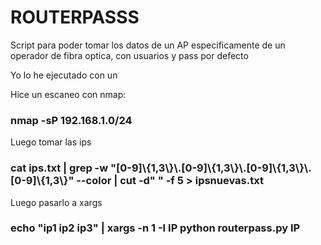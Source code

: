 <h1>ROUTERPASSS</h1>

Script para poder tomar los datos de un AP especificamente de un operador de fibra optica, con usuarios y pass por defecto

Yo lo he ejecutado con un

Hice un escaneo con nmap:

<h3>nmap -sP 192.168.1.0/24</h3>

Luego tomar las ips

<h3>cat ips.txt | grep -w "[0-9]\{1,3\}\.[0-9]\{1,3\}\.[0-9]\{1,3\}\.[0-9]\{1,3\}" --color | cut -d" " -f 5 > ipsnuevas.txt</h3>

Luego pasarlo a xargs

<h3>echo "ip1 ip2 ip3" | xargs -n 1 -I IP python routerpass.py IP</h3>
